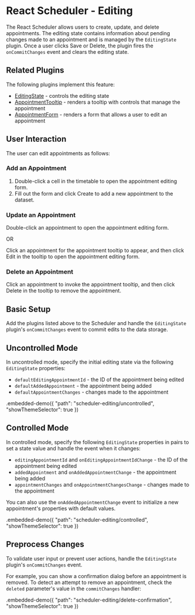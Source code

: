 # React Scheduler - Editing

The React Scheduler allows users to create, update, and delete appointments. The editing state contains information about pending changes made to an appointment and is managed by the `EditingState` plugin. Once a user clicks Save or Delete, the plugin fires the `onCommitChanges` event and clears the editing state.

## Related Plugins

The following plugins implement this feature:

- [EditingState](../reference/editing-state.md) - controls the editing state
- [AppointmentTooltip](../reference/appointment-tooltip.md) - renders a tooltip with controls that manage the appointment
- [AppointmentForm](../reference/appointment-form.md) - renders a form that allows a user to edit an appointment

## User Interaction

The user can edit appointments as follows:

### Add an Appointment

1. Double-click a cell in the timetable to open the appointment editing form.
2. Fill out the form and click Create to add a new appointment to the dataset.

### Update an Appointment

Double-click an appointment to open the appointment editing form.

OR

Click an appointment for the appointment tooltip to appear, and then click Edit in the tooltip to open the appointment editing form.

### Delete an Appointment

Click an appointment to invoke the appointment tooltip, and then click Delete in the tooltip to remove the appointment.

## Basic Setup

Add the plugins listed above to the Scheduler and handle the `EditingState` plugin's `onCommitChanges` event to commit edits to the data storage.

## Uncontrolled Mode

In uncontrolled mode, specify the initial editing state via the following `EditingState` properties:

- `defaultEditingAppointmentId` - the ID of the appointment being edited
- `defaultAddedAppointment` - the appointment being added
- `defaultAppointmentChanges` - changes made to the appointment

.embedded-demo({ "path": "scheduler-editing/uncontrolled", "showThemeSelector": true })

## Controlled Mode

In controlled mode, specify the following `EditingState` properties in pairs to set a state value and handle the event when it changes:

- `editingAppointmentId` and `onEditingAppointmentIdChange` - the ID of the appointment being edited
- `addedAppointment` and `onAddedAppointmentChange` - the appointment being added
- `appointmentChanges` and `onAppointmentChangesChange` - changes made to the appointment

You can also use the `onAddedAppointmentChange` event to initialize a new appointment's properties with default values.

.embedded-demo({ "path": "scheduler-editing/controlled", "showThemeSelector": true })

## Preprocess Changes

To validate user input or prevent user actions, handle the `EditingState` plugin's `onCommitChanges` event.

For example, you can show a confirmation dialog before an appointment is removed. To detect an attempt to remove an appointment, check the `deleted` parameter's value in the `commitChanges` handler:

.embedded-demo({ "path": "scheduler-editing/delete-confirmation", "showThemeSelector": true })
